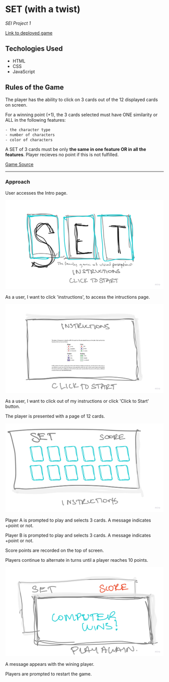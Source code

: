 # SET (with a twist)

*SEI Project 1*

[Link to deployed game](https://katherine-kania.github.io/game-project-1/)

## Techologies Used
- HTML
- CSS
- JavaScript

## Rules of the Game

The player has the ability to click on 3 cards out of the 12 displayed cards on screen.

For a winning point (+1), the 3 cards selected must have ONE similarity or ALL in the following features: 
    
    - the character type
    - number of characters
    - color of characters

A SET of 3 cards must be only **the same in one feature OR in all the features**. Player recieves no point if this is not fulfilled. 

[Game Source](https://www.setgame.com/sites/default/files/instructions/SET%20INSTRUCTIONS%20-%20ENGLISH.pdf)
___
### Approach
User accesses the Intro page.

![Intro Page](/img/intro.jpg)

As a user, I want to click 'instructions', to access the intructions page.

![Intro Page](/img/instructions.jpg)

As a user, I want to click out of my instructions or click 'Click to Start' button.

The player is presented with a page of 12 cards.

![Intro Page](/img/gamePage.jpg)

Player A is prompted to play and selects 3 cards. A message indicates +point or not.

Player B is prompted to play and selects 3 cards. A message indicates +point or not.

Score points are recorded on the top of screen.

Players continue to alternate in turns until a player reaches 10 points.

![Winning Page](/img/winningFrame.jpg)

A message appears with the wining player.

Players are prompted to restart the game.
